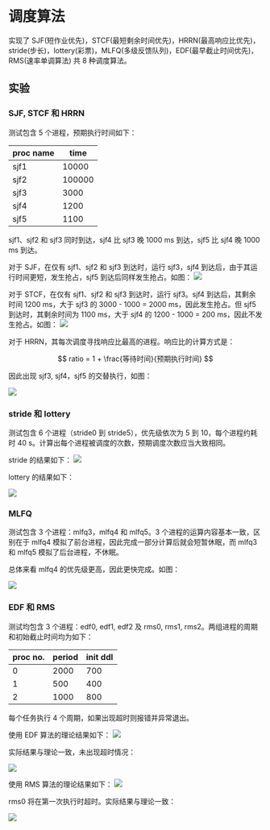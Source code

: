 # 调度算法
实现了 SJF(短作业优先)，STCF(最短剩余时间优先)，HRRN(最高响应比优先)，stride(步长)，lottery(彩票)，MLFQ(多级反馈队列)，EDF(最早截止时间优先)，RMS(速率单调算法) 共 8 种调度算法。

## 实验
### SJF, STCF 和 HRRN
测试包含 5 个进程，预期执行时间如下：

| proc name | time |
| -- | -- |
| sjf1 | 10000 |
| sjf2 | 100000 |
| sjf3 | 3000 |
| sjf4 | 1200 |
| sjf5 | 1100 | 

sjf1、sjf2 和 sjf3 同时到达，sjf4 比 sjf3 晚 1000 ms 到达，sjf5 比 sjf4 晚 1000 ms 到达。

对于 SJF，在仅有 sjf1、sjf2 和 sjf3 到达时，运行 sjf3，sjf4 到达后，由于其运行时间更短，发生抢占，sjf5 到达后同样发生抢占。如图：
![](img/sjftests.png)

对于 STCF，在仅有 sjf1、sjf2 和 sjf3 到达时，运行 sjf3。sjf4 到达后，其剩余时间 1200 ms，大于 sjf3 的 3000 - 1000 = 2000 ms，因此发生抢占。但 sjf5 到达时，其剩余时间为 1100 ms，大于 sjf4 的 1200 - 1000 = 200 ms，因此不发生抢占。如图：
![](img/stcftests.png)

对于 HRRN，其每次调度寻找响应比最高的进程。响应比的计算方式是：

$$
    ratio = 1 + \frac{等待时间}{预期执行时间}
$$

因此出现 sjf3, sjf4，sjf5 的交替执行，如图：

![](img/hrrntests.png)

### stride 和 lottery
测试包含 6 个进程（stride0 到 stride5），优先级依次为 5 到 10，每个进程约耗时 40 s。计算出每个进程被调度的次数，预期调度次数应当大致相同。

stride 的结果如下：
![](img/stridetests.png)

lottery 的结果如下：

![](img/lotterytests.png)

### MLFQ
测试包含 3 个进程：mlfq3，mlfq4 和 mlfq5。3 个进程的运算内容基本一致，区别在于 mlfq4 模拟了前台进程，因此完成一部分计算后就会短暂休眠，而 mlfq3 和 mlfq5 模拟了后台进程，不休眠。

总体来看 mlfq4 的优先级更高，因此更快完成。如图：

![](img/mlfqtests.png)

### EDF 和 RMS
测试均包含 3 个进程：edf0, edf1, edf2 及 rms0, rms1, rms2。两组进程的周期和初始截止时间均为如下：

| proc no. | period | init ddl |
| -- | -- | -- |
| 0 | 2000 | 700 |
| 1 | 500 | 400 |
| 2 | 1000 | 800 |

每个任务执行 4 个周期，如果出现超时则报错并异常退出。

使用 EDF 算法的理论结果如下：
![](img/edf_anal.png)

实际结果与理论一致，未出现超时情况：

![](img/edftests.png)

使用 RMS 算法的理论结果如下：
![](img/rms_anal.png)

rms0 将在第一次执行时超时。实际结果与理论一致：

![](img/rmstests.png)
